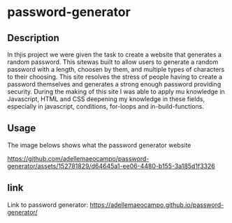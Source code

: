 # password-generator

## Description

In thjis project we were given the task to create a website that generates a random password. This sitewas built to allow users to generate a random password with a length, choosen by them, and multiple types of characters to their choosing. This site resolves the stress of people having to create a password themselves and generates a strong enough password providing security. During the making of this site I was able to apply mu knowledge in Javascript, HTML and CSS deepening my knowledge in these fields, especially in javascript, conditions, for-loops and in-build-functions. 

## Usage

The image belows shows what the password generator website

https://github.com/adellemaeocampo/password-generator/assets/152781829/d64645a1-ee06-4480-b155-3a185d1f3326


## link

Link to password generator: https://adellemaeocampo.github.io/password-generator/

